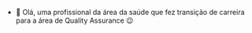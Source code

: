 - 👋 Olá, uma profissional da área da saúde que fez transição de carreira para a área de Quality Assurance 😉


<!---
francineakemi/francineakemi is a ✨ special ✨ repository because its `README.md` (this file) appears on your GitHub profile.
You can click the Preview link to take a look at your changes.
--->
